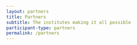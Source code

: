 ```yaml
---
layout: partners
title: Partners
subtitle: The institutes making it all possible
participant-type: partners
permalink: /partners
---
```

